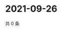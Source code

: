 # 2021-09-26

共 0 条

<!-- BEGIN WEIBO -->
<!-- 最后更新时间 Sun Sep 26 2021 23:08:17 GMT+0800 (China Standard Time) -->

<!-- END WEIBO -->
